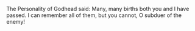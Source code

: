 The Personality of Godhead said: Many, many births both you and I have passed. I can remember all of them, but you cannot, O subduer of the enemy!